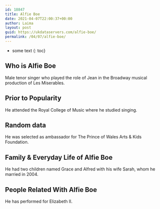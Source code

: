 ```yaml
---
id: 18847
title: Alfie Boe
date: 2021-04-07T22:00:37+00:00
author: Laima
layout: post
guid: https://ukdataservers.com/alfie-boe/
permalink: /04/07/alfie-boe/
---
```


* some text
{: toc}


## Who is Alfie Boe
                  
                  
                  
Male tenor singer who played the role of Jean in the Broadway musical production of Les Miserables.
                  
              
            
              
            
                
                
                
## Prior to Popularity
                  
                  
                  
He attended the Royal College of Music where he studied singing.
                  
              
            
              
            
                
                
                
## Random data
                  
                  
                  
He was selected as ambassador for The Prince of Wales Arts & Kids Foundation.
                  
              
            
              
            
                
                
                
## Family & Everyday Life of Alfie Boe
                  
                  
                  
He had two children named Grace and Alfred with his wife Sarah, whom he married in 2004.
                  
              
            
              
            
                
                
                
## People Related With Alfie Boe
                  
                  
                  
He has performed for Elizabeth II.
                  
              
            
              
            
                
              
            
              
              
            
            
              
            
          
          
          